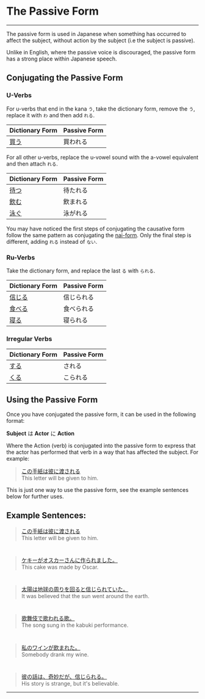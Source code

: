 # The Passive Form
 ---
The passive form is used in Japanese when something has occurred to affect the subject, without action by the subject (i.e the subject is passive). 

Unlike in English, where the passive voice is discouraged, the passive form has a strong place within Japanese speech.

## Conjugating the Passive Form

### U-Verbs
For u-verbs that end in the kana `う`, take the dictionary form, remove the `う`, replace it with `わ` and then add `れる`.

|Dictionary Form|Passive Form| 
|:--|:--|
|[買う]()|買われる|

For all other u-verbs, replace the u-vowel sound with the a-vowel equivalent and then attach `れる`.

|Dictionary Form|Passive Form| 
|:--|:--|
|[待つ]()|待たれる|　
|[飲む]()|飲まれる|　
|[泳ぐ]()|泳がれる| 

You may have noticed the first steps of conjugating the causative form follow the same pattern as conjugating the [nai-form](verb-shortformpresentnegative). Only the final step is different, adding `れる` instead of `ない`.

### Ru-Verbs
Take the dictionary form, and replace the last `る` with `られる`.

|Dictionary Form| Passive Form| 
|:--|:--|
|[信じる]()|信じられる|
|[食べる]()|食べられる|
|[寝る]()|寝られる|

### Irregular Verbs
|Dictionary Form|Passive Form| 
|:--|:--|
|[する](1157170)|される|
|[くる]()|こられる|

## Using the Passive Form
Once you have conjugated the passive form, it can be used in the following format:

**Subject** は **Actor** に **Action**

Where the Action (verb) is conjugated into the passive form to express that the actor has performed that verb in a way that has affected the subject.  For example:

> [この手紙は彼に渡される]()  
> This letter will be given to him.

This is just one way to use the passive form, see the example sentences below for further uses. 

## Example Sentences:
> [この手紙は彼に渡される]()   
> This letter will be given to him.
 
#

> [ケキーがオスカーさんに作られました。]()   
> This cake was made by Oscar.

#

> [太陽は地球の周りを回ると信じられていた。]()   
> It was believed that the sun went around the earth.

#

> [歌舞伎で歌われる歌。]()   
> The song sung in the kabuki performance.

#

> [私のワインが飲まれた。]()   
> Somebody drank my wine.

#

> [彼の話は、奇妙だが、信じられる。]()  
> His story is strange, but it's believable.

 ---
